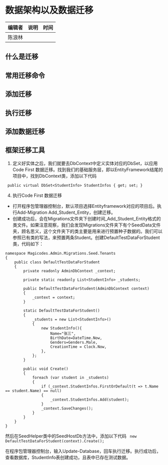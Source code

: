 # 数据架构以及数据迁移

| 编辑者 | 说明 | 时间 |
| ------ | ---- | ---- |
| 陈浪林 |      |      |

## 什么是迁移

## 常用迁移命令

## 添加迁移

## 执行迁移

## 添加数据迁移

## 框架迁移工具

1. 定义好实体之后，我们就要去DbContext中定义实体对应的DbSet，以应用Code First 数据迁移。找到我们的基础服务层，即以EntityFramework结尾的项目中，找到DbContext类，添加以下代码

` public virtual DbSet<StudentInfo> StudentInfos { get; set; }`

4. 执行Code First 数据迁移
*  打开程序包管理器控制台，默认项目选择Entityframework对应的项目后。执行Add-Migration Add_Student_Entity，创建迁移。
*  创建成功后，会在Migrations文件夹下创建时间_Add_Student_Entity格式的类文件。如果注意观察，我们会发现Migrations文件夹下有个SeedData文件夹，顾名思义，这个文件夹下的类主要是用来进行预置种子数据的。我们可以参照已有类的写法，来预置两条Student。创建DefaultTestDataForStudent类，代码如下：
```
namespace Magicodes.Admin.Migrations.Seed.Tenants
{
    public class DefaultTestDataForStudent
    {
        private readonly AdminDbContext _context;

        private static readonly List<StudentInfo> _students;

        public DefaultTestDataForStudent(AdminDbContext context)
        {
            _context = context;
        }

        static DefaultTestDataForStudent()
        {
            _students = new List<StudentInfo>()
            {
                new StudentInfo(){
                    Name="张三",
                    BirthDate=DateTime.Now,
                    Genders=Genders.Male,
                    CreationTime = Clock.Now,
                },
            };
        }

        public void Create()
        {
            foreach (var student in _students)
            {
                if (_context.StudentInfos.FirstOrDefault(t => t.Name == student.Name) == null)
                {
                    _context.StudentInfos.Add(student);
                }
                _context.SaveChanges();
            }
        }
    }
}
```
然后在SeedHelper类中的SeedHostDb方法中，添加以下代码
` new DefaultTestDataForStudent(context).Create();`

在程序包管理器控制台，输入Update-Database，回车执行迁移。执行成功后，查看数据库，StudentInfo表创建成功，且表中已存在测试数据。






